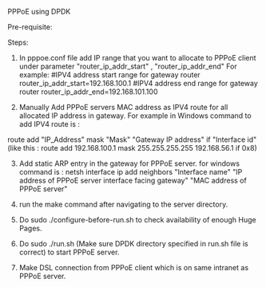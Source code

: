 PPPoE using DPDK


Pre-requisite: 

Steps: 
1) In pppoe.conf file add IP range that you want to allocate to PPPoE client under parameter "router_ip_addr_start" , "router_ip_addr_end" For example: 
#IPV4 address start range for gateway router
router_ip_addr_start=192.168.100.1
#IPV4 address end range for gateway router
router_ip_addr_end=192.168.101.100

2) Manually Add PPPoE servers MAC address as IPV4 route for all allocated IP address in gateway. For example in Windows command to add IPV4 route is : 

route add "IP_Address" mask "Mask" "Gateway IP address" if "Interface id"  (like this : route add 192.168.100.1 mask 255.255.255.255 192.168.56.1 if 0x8)

3) Add static ARP entry in the gateway for  PPPoE server. for windows command is : 
netsh interface ip add neighbors "Interface name" "IP address of PPPoE server interface facing gateway" "MAC address of PPPoE server"

4) run the make command after navigating to the server directory.

5) Do sudo ./configure-before-run.sh to check availability of enough Huge Pages.

6) Do sudo ./run.sh (Make sure DPDK directory specified in run.sh file is correct) to start PPPoE server. 

7) Make DSL connection from PPPoE client which is on same intranet as PPPoE server.
